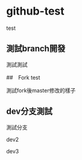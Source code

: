 # github-test

test

## 測試branch開發

測試測試

##　Fork test

測試fork後master修改的樣子

## dev分支測試

測試分支

dev2

dev3